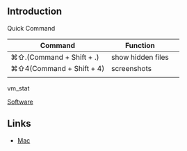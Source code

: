## Introduction


Quick Command

| Command                  | Function          |      |
| ------------------------ | ----------------- | ---- |
| ⌘⇧.(Command + Shift + .) | show hidden files |      |
| ⌘⇧4(Command + Shift + 4) | screenshots |      |
|  |                   |      |





vm_stat



[Software](/docs/CS/OS/mac/Tools/Software.md)


## Links

- [Mac](/docs/CS/OS/mac/mac.md)
